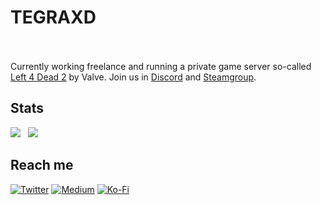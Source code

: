 <!--
**TEGRAXD/TEGRAXD** is a ✨ _special_ ✨ repository because its `README.md` (this file) appears on your GitHub profile.

Here are some ideas to get you started:

- 🔭 I’m currently working on ...
- 🌱 I’m currently learning ...
- 👯 I’m looking to collaborate on ...
- 🤔 I’m looking for help with ...
- 💬 Ask me about ...
- 📫 How to reach me: ...
- 😄 Pronouns: ...
- ⚡ Fun fact: ...
-->

# TEGRAXD


\
\
Currently working freelance and running a private game server so-called [Left 4 Dead 2](https://en.wikipedia.org/wiki/Left_4_Dead_2) by Valve. Join us in [Discord](https://discord.gg/SsGJ5DzRB6) and [Steamgroup](https://steamcommunity.com/groups/somewhatl4d2).

<!--

## Tech Stacks
### Languages
![Dart](https://img.shields.io/badge/dart-%230175C2.svg?style=flat&logo=dart&logoColor=white) ![JavaScript](https://img.shields.io/badge/javascript-%23323330.svg?style=flat&logo=javascript&logoColor=%23F7DF1E) ![Kotlin](https://img.shields.io/badge/kotlin-%230095D5.svg?style=flat&logo=kotlin&logoColor=white) ![Python](https://img.shields.io/badge/python-3670A0?style=flat&logo=python&logoColor=ffdd54) ![PHP](https://img.shields.io/badge/php-%23777BB4.svg?style=flat&logo=php&logoColor=white) ![Java](https://img.shields.io/badge/java-%23ED8B00.svg?style=flat&logo=java&logoColor=white) 

### Frameworks, Platforms, & Libraries
![NodeJS](https://img.shields.io/badge/node.js-6DA55F?style=flat&logo=node.js&logoColor=white) ![Flutter](https://img.shields.io/badge/Flutter-%2302569B.svg?style=flat&logo=Flutter&logoColor=white) ![Flask](https://img.shields.io/badge/flask-%23000.svg?style=flat&logo=flask&logoColor=white) ![React](https://img.shields.io/badge/react-%2320232a.svg?style=flat&logo=react&logoColor=%2361DAFB) ![TailwindCSS](https://img.shields.io/badge/tailwindcss-%2338B2AC.svg?style=flat&logo=tailwind-css&logoColor=white) ![Laravel](https://img.shields.io/badge/laravel-%23FF2D20.svg?style=flat&logo=laravel&logoColor=white) ![Express.js](https://img.shields.io/badge/express.js-%23404d59.svg?style=flat&logo=express&logoColor=%2361DAFB) ![Keras](https://img.shields.io/badge/Keras-%23D00000.svg?style=flat&logo=Keras&logoColor=white) ![NumPy](https://img.shields.io/badge/numpy-%23013243.svg?style=flat&logo=numpy&logoColor=white) ![Pandas](https://img.shields.io/badge/pandas-%23150458.svg?style=flat&logo=pandas&logoColor=white) ![PyTorch](https://img.shields.io/badge/PyTorch-%23EE4C2C.svg?style=flat&logo=PyTorch&logoColor=white) ![scikit-learn](https://img.shields.io/badge/scikit--learn-%23F7931E.svg?style=flat&logo=scikit-learn&logoColor=white) ![TensorFlow](https://img.shields.io/badge/TensorFlow-%23FF6F00.svg?style=flat&logo=TensorFlow&logoColor=white) 

### Databases
![MySQL](https://img.shields.io/badge/mysql-%2300f.svg?style=flat&logo=mysql&logoColor=white) ![Postgres](https://img.shields.io/badge/postgres-%23316192.svg?style=flat&logo=postgresql&logoColor=white) ![SQLite](https://img.shields.io/badge/sqlite-%2307405e.svg?style=flat&logo=sqlite&logoColor=white) ![MongoDB](https://img.shields.io/badge/MongoDB-%234ea94b.svg?style=flat&logo=mongodb&logoColor=white)

-->

## Stats
![](https://github-readme-stats.vercel.app/api?username=TEGRAXD&theme=tokyonight&hide_border=false&include_all_commits=true&count_private=true&card_width=400)&nbsp;&nbsp;
![](https://github-readme-stats.vercel.app/api/top-langs/?username=TEGRAXD&theme=tokyonight&hide_border=false&include_all_commits=true&count_private=true&layout=compact)
<!--![](https://github-readme-streak-stats.herokuapp.com/?user=suganda8&theme=tokyonight&hide_border=false)<br/>-->

## Reach me
[![Twitter](https://img.shields.io/badge/Twitter-%231DA1F2.svg?logo=Twitter&logoColor=white)](https://twitter.com/canaryv8) [![Medium](https://img.shields.io/badge/Medium-12100E?logo=medium&logoColor=white)](https://medium.com/@tegarsuganda) [![Ko-Fi](https://img.shields.io/badge/Ko--fi-F16061?style=flat&logo=ko-fi&logoColor=white)](https://ko-fi.com/suganda8) 
